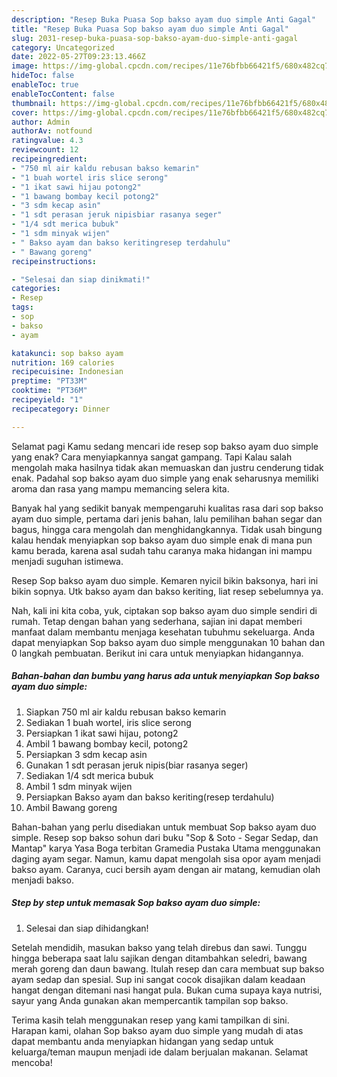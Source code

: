 ```yaml
---
description: "Resep Buka Puasa Sop bakso ayam duo simple Anti Gagal"
title: "Resep Buka Puasa Sop bakso ayam duo simple Anti Gagal"
slug: 2031-resep-buka-puasa-sop-bakso-ayam-duo-simple-anti-gagal
category: Uncategorized
date: 2022-05-27T09:23:13.466Z
image: https://img-global.cpcdn.com/recipes/11e76bfbb66421f5/680x482cq70/sop-bakso-ayam-duo-simple-foto-resep-utama.jpg
hideToc: false
enableToc: true
enableTocContent: false
thumbnail: https://img-global.cpcdn.com/recipes/11e76bfbb66421f5/680x482cq70/sop-bakso-ayam-duo-simple-foto-resep-utama.jpg
cover: https://img-global.cpcdn.com/recipes/11e76bfbb66421f5/680x482cq70/sop-bakso-ayam-duo-simple-foto-resep-utama.jpg
author: Admin
authorAv: notfound
ratingvalue: 4.3
reviewcount: 12
recipeingredient:
- "750 ml air kaldu rebusan bakso kemarin"
- "1 buah wortel iris slice serong"
- "1 ikat sawi hijau potong2"
- "1 bawang bombay kecil potong2"
- "3 sdm kecap asin"
- "1 sdt perasan jeruk nipisbiar rasanya seger"
- "1/4 sdt merica bubuk"
- "1 sdm minyak wijen"
- " Bakso ayam dan bakso keritingresep terdahulu"
- " Bawang goreng"
recipeinstructions:

- "Selesai dan siap dinikmati!"
categories:
- Resep
tags:
- sop
- bakso
- ayam

katakunci: sop bakso ayam 
nutrition: 169 calories
recipecuisine: Indonesian
preptime: "PT33M"
cooktime: "PT36M"
recipeyield: "1"
recipecategory: Dinner

---
```



Selamat pagi Kamu sedang mencari ide resep sop bakso ayam duo simple yang enak? Cara menyiapkannya sangat gampang. Tapi Kalau salah mengolah maka hasilnya tidak akan memuaskan dan justru cenderung tidak enak. Padahal sop bakso ayam duo simple yang enak seharusnya memiliki aroma dan rasa yang mampu memancing selera kita.


Banyak hal yang sedikit banyak mempengaruhi kualitas rasa dari sop bakso ayam duo simple, pertama dari jenis bahan, lalu pemilihan bahan segar dan bagus, hingga cara mengolah dan menghidangkannya. Tidak usah bingung kalau hendak menyiapkan sop bakso ayam duo simple enak di mana pun kamu berada, karena asal sudah tahu caranya maka hidangan ini mampu menjadi suguhan istimewa.

Resep Sop bakso ayam duo simple. Kemaren nyicil bikin baksonya, hari ini bikin sopnya. Utk bakso ayam dan bakso keriting, liat resep sebelumnya ya.


Nah, kali ini kita coba, yuk, ciptakan sop bakso ayam duo simple sendiri di rumah. Tetap dengan bahan yang sederhana, sajian ini dapat memberi manfaat dalam membantu menjaga kesehatan tubuhmu sekeluarga. Anda dapat menyiapkan Sop bakso ayam duo simple menggunakan 10 bahan dan 0 langkah pembuatan. Berikut ini cara untuk menyiapkan hidangannya.

<!--inarticleads1-->

##### Bahan-bahan dan bumbu yang harus ada untuk menyiapkan Sop bakso ayam duo simple:

1. Siapkan 750 ml air kaldu rebusan bakso kemarin
1. Sediakan 1 buah wortel, iris slice serong
1. Persiapkan 1 ikat sawi hijau, potong2
1. Ambil 1 bawang bombay kecil, potong2
1. Persiapkan 3 sdm kecap asin
1. Gunakan 1 sdt perasan jeruk nipis(biar rasanya seger)
1. Sediakan 1/4 sdt merica bubuk
1. Ambil 1 sdm minyak wijen
1. Persiapkan  Bakso ayam dan bakso keriting(resep terdahulu)
1. Ambil  Bawang goreng


Bahan-bahan yang perlu disediakan untuk membuat Sop bakso ayam duo simple. Resep sop bakso sohun dari buku &#34;Sop &amp; Soto - Segar Sedap, dan Mantap&#34; karya Yasa Boga terbitan Gramedia Pustaka Utama menggunakan daging ayam segar. Namun, kamu dapat mengolah sisa opor ayam menjadi bakso ayam. Caranya, cuci bersih ayam dengan air matang, kemudian olah menjadi bakso. 

<!--inarticleads2-->

##### Step by step untuk memasak Sop bakso ayam duo simple:


1. Selesai dan siap dihidangkan!

Setelah mendidih, masukan bakso yang telah direbus dan sawi. Tunggu hingga beberapa saat lalu sajikan dengan ditambahkan seledri, bawang merah goreng dan daun bawang. Itulah resep dan cara membuat sup bakso ayam sedap dan spesial. Sup ini sangat cocok disajikan dalam keadaan hangat dengan ditemani nasi hangat pula. Bukan cuma supaya kaya nutrisi, sayur yang Anda gunakan akan mempercantik tampilan sop bakso. 

Terima kasih telah menggunakan resep yang kami tampilkan di sini. Harapan kami, olahan Sop bakso ayam duo simple yang mudah di atas dapat membantu anda menyiapkan hidangan yang sedap untuk keluarga/teman maupun menjadi ide dalam berjualan makanan. Selamat mencoba!
